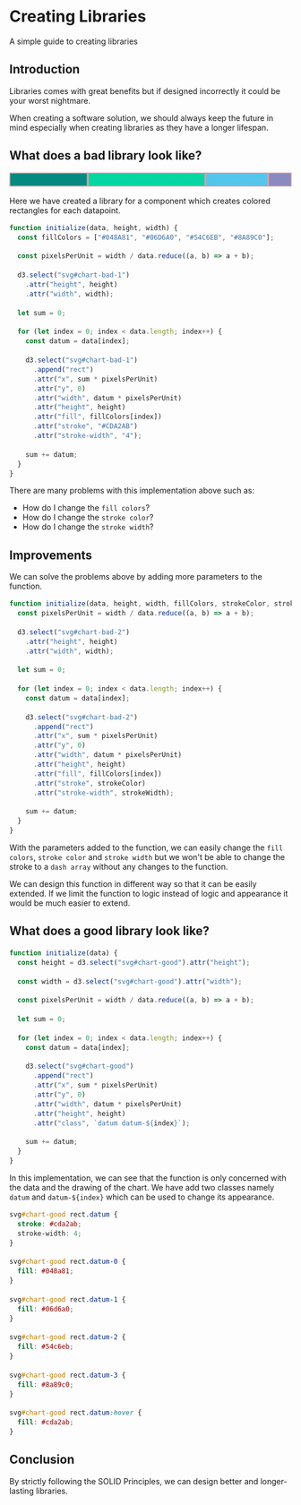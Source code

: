 # Creating Libraries

A simple guide to creating libraries

## Introduction

Libraries comes with great benefits but if designed incorrectly it could be your worst nightmare.

When creating a software solution, we should always keep the future in mind especially when creating libraries as they have a longer lifespan.

## What does a bad library look like?

![Bad](https://raw.githubusercontent.com/barend-erasmus/creating-libraries/master/images/chart.jpg)

Here we have created a library for a component which creates colored rectangles for each datapoint.

```javascript
function initialize(data, height, width) {
  const fillColors = ["#048A81", "#06D6A0", "#54C6EB", "#8A89C0"];

  const pixelsPerUnit = width / data.reduce((a, b) => a + b);

  d3.select("svg#chart-bad-1")
    .attr("height", height)
    .attr("width", width);

  let sum = 0;

  for (let index = 0; index < data.length; index++) {
    const datum = data[index];

    d3.select("svg#chart-bad-1")
      .append("rect")
      .attr("x", sum * pixelsPerUnit)
      .attr("y", 0)
      .attr("width", datum * pixelsPerUnit)
      .attr("height", height)
      .attr("fill", fillColors[index])
      .attr("stroke", "#CDA2AB")
      .attr("stroke-width", "4");

    sum += datum;
  }
}
```

There are many problems with this implementation above such as:

- How do I change the `fill colors`?
- How do I change the `stroke color`?
- How do I change the `stroke width`?

## Improvements

We can solve the problems above by adding more parameters to the function.

```javascript
function initialize(data, height, width, fillColors, strokeColor, strokeWidth) {
  const pixelsPerUnit = width / data.reduce((a, b) => a + b);

  d3.select("svg#chart-bad-2")
    .attr("height", height)
    .attr("width", width);

  let sum = 0;

  for (let index = 0; index < data.length; index++) {
    const datum = data[index];

    d3.select("svg#chart-bad-2")
      .append("rect")
      .attr("x", sum * pixelsPerUnit)
      .attr("y", 0)
      .attr("width", datum * pixelsPerUnit)
      .attr("height", height)
      .attr("fill", fillColors[index])
      .attr("stroke", strokeColor)
      .attr("stroke-width", strokeWidth);

    sum += datum;
  }
}
```

With the parameters added to the function, we can easily change the `fill colors`, `stroke color` and `stroke width` but we won't be able to change the stroke to a `dash array` without any changes to the function.

We can design this function in different way so that it can be easily extended. If we limit the function to logic instead of logic and appearance it would be much easier to extend.

## What does a good library look like?

```javascript
function initialize(data) {
  const height = d3.select("svg#chart-good").attr("height");

  const width = d3.select("svg#chart-good").attr("width");

  const pixelsPerUnit = width / data.reduce((a, b) => a + b);

  let sum = 0;

  for (let index = 0; index < data.length; index++) {
    const datum = data[index];

    d3.select("svg#chart-good")
      .append("rect")
      .attr("x", sum * pixelsPerUnit)
      .attr("y", 0)
      .attr("width", datum * pixelsPerUnit)
      .attr("height", height)
      .attr("class", `datum datum-${index}`);

    sum += datum;
  }
}
```

In this implementation, we can see that the function is only concerned with the data and the drawing of the chart. We have add two classes namely `datum` and `datum-${index}` which can be used to change its appearance.

```css
svg#chart-good rect.datum {
  stroke: #cda2ab;
  stroke-width: 4;
}

svg#chart-good rect.datum-0 {
  fill: #048a81;
}

svg#chart-good rect.datum-1 {
  fill: #06d6a0;
}

svg#chart-good rect.datum-2 {
  fill: #54c6eb;
}

svg#chart-good rect.datum-3 {
  fill: #8a89c0;
}

svg#chart-good rect.datum:hover {
  fill: #cda2ab;
}
```

## Conclusion

By strictly following the SOLID Principles, we can design better and longer-lasting libraries.
